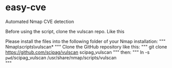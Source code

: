 # easy-cve
Automated Nmap CVE detection 

Before using the script, clone the vulscan repo. Like this

Please install the files into the following folder of your Nmap installation:
"""
Nmap\scripts\vulscan\*
"""
Clone the GitHub repository like this:
"""
git clone https://github.com/scipag/vulscan scipag_vulscan
"""
then: 
"""
ln -s `pwd`/scipag_vulscan /usr/share/nmap/scripts/vulscan  
"""
